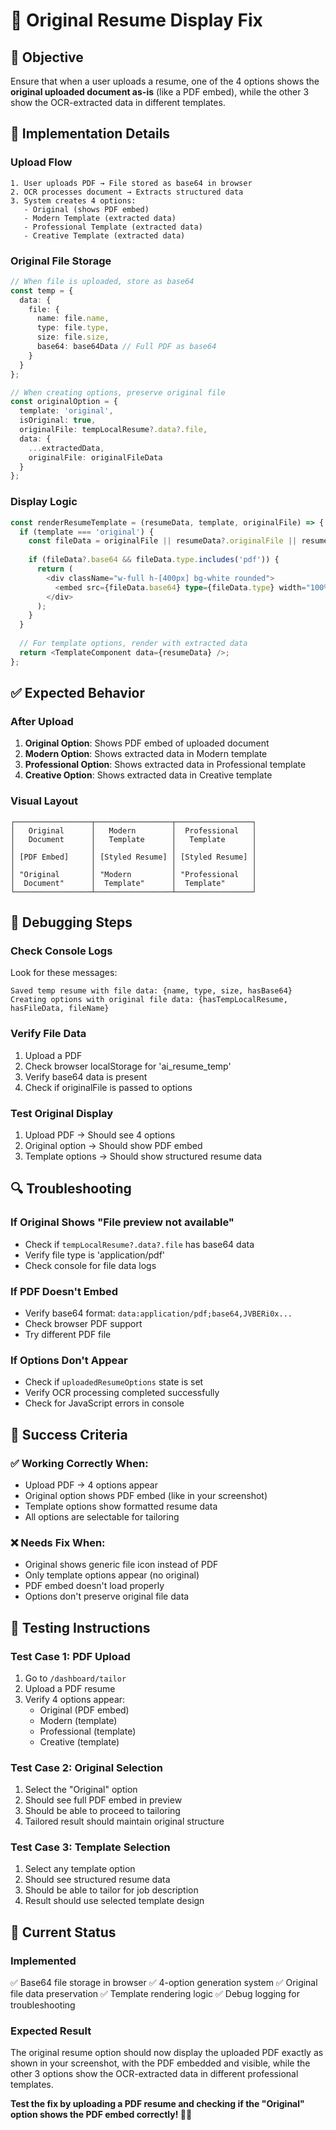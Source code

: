 # 📄 Original Resume Display Fix

## 🎯 **Objective**
Ensure that when a user uploads a resume, one of the 4 options shows the **original uploaded document as-is** (like a PDF embed), while the other 3 show the OCR-extracted data in different templates.

## 🔧 **Implementation Details**

### **Upload Flow**
```
1. User uploads PDF → File stored as base64 in browser
2. OCR processes document → Extracts structured data  
3. System creates 4 options:
   - Original (shows PDF embed)
   - Modern Template (extracted data)
   - Professional Template (extracted data)  
   - Creative Template (extracted data)
```

### **Original File Storage**
```typescript
// When file is uploaded, store as base64
const temp = {
  data: {
    file: {
      name: file.name,
      type: file.type, 
      size: file.size,
      base64: base64Data // Full PDF as base64
    }
  }
};

// When creating options, preserve original file
const originalOption = {
  template: 'original',
  isOriginal: true,
  originalFile: tempLocalResume?.data?.file,
  data: {
    ...extractedData,
    originalFile: originalFileData
  }
};
```

### **Display Logic**
```typescript
const renderResumeTemplate = (resumeData, template, originalFile) => {
  if (template === 'original') {
    const fileData = originalFile || resumeData?.originalFile || resumeData?.file;
    
    if (fileData?.base64 && fileData.type.includes('pdf')) {
      return (
        <div className="w-full h-[400px] bg-white rounded">
          <embed src={fileData.base64} type={fileData.type} width="100%" height="100%" />
        </div>
      );
    }
  }
  
  // For template options, render with extracted data
  return <TemplateComponent data={resumeData} />;
};
```

## ✅ **Expected Behavior**

### **After Upload**
1. **Original Option**: Shows PDF embed of uploaded document
2. **Modern Option**: Shows extracted data in Modern template
3. **Professional Option**: Shows extracted data in Professional template  
4. **Creative Option**: Shows extracted data in Creative template

### **Visual Layout**
```
┌─────────────────┬─────────────────┬─────────────────┐
│   Original      │   Modern        │  Professional   │
│   Document      │   Template      │   Template      │
│                 │                 │                 │
│ [PDF Embed]     │ [Styled Resume] │ [Styled Resume] │
│                 │                 │                 │
│ "Original       │ "Modern         │ "Professional   │
│  Document"      │  Template"      │  Template"      │
└─────────────────┴─────────────────┴─────────────────┘
```

## 🐛 **Debugging Steps**

### **Check Console Logs**
Look for these messages:
```
Saved temp resume with file data: {name, type, size, hasBase64}
Creating options with original file data: {hasTempLocalResume, hasFileData, fileName}
```

### **Verify File Data**
1. Upload a PDF
2. Check browser localStorage for 'ai_resume_temp'
3. Verify base64 data is present
4. Check if originalFile is passed to options

### **Test Original Display**
1. Upload PDF → Should see 4 options
2. Original option → Should show PDF embed
3. Template options → Should show structured resume data

## 🔍 **Troubleshooting**

### **If Original Shows "File preview not available"**
- Check if `tempLocalResume?.data?.file` has base64 data
- Verify file type is 'application/pdf'
- Check console for file data logs

### **If PDF Doesn't Embed**
- Verify base64 format: `data:application/pdf;base64,JVBERi0x...`
- Check browser PDF support
- Try different PDF file

### **If Options Don't Appear**
- Check if `uploadedResumeOptions` state is set
- Verify OCR processing completed successfully
- Check for JavaScript errors in console

## 🎯 **Success Criteria**

### **✅ Working Correctly When:**
- Upload PDF → 4 options appear
- Original option shows PDF embed (like in your screenshot)
- Template options show formatted resume data
- All options are selectable for tailoring

### **❌ Needs Fix When:**
- Original shows generic file icon instead of PDF
- Only template options appear (no original)
- PDF embed doesn't load properly
- Options don't preserve original file data

## 🚀 **Testing Instructions**

### **Test Case 1: PDF Upload**
1. Go to `/dashboard/tailor`
2. Upload a PDF resume
3. Verify 4 options appear:
   - Original (PDF embed)
   - Modern (template)
   - Professional (template)
   - Creative (template)

### **Test Case 2: Original Selection**
1. Select the "Original" option
2. Should see full PDF embed in preview
3. Should be able to proceed to tailoring
4. Tailored result should maintain original structure

### **Test Case 3: Template Selection**
1. Select any template option
2. Should see structured resume data
3. Should be able to tailor for job description
4. Result should use selected template design

## 📝 **Current Status**

### **Implemented**
✅ Base64 file storage in browser
✅ 4-option generation system
✅ Original file data preservation
✅ Template rendering logic
✅ Debug logging for troubleshooting

### **Expected Result**
The original resume option should now display the uploaded PDF exactly as shown in your screenshot, with the PDF embedded and visible, while the other 3 options show the OCR-extracted data in different professional templates.

**Test the fix by uploading a PDF resume and checking if the "Original" option shows the PDF embed correctly! 📄✨**